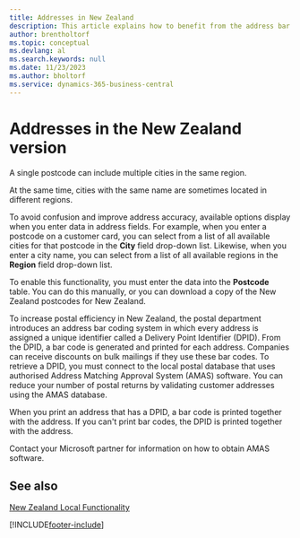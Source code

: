 ```yaml
---
title: Addresses in New Zealand
description: This article explains how to benefit from the address bar coding system in which every address is assigned a unique Delivery Point Identifier (DPID).
author: brentholtorf
ms.topic: conceptual
ms.devlang: al
ms.search.keywords: null
ms.date: 11/23/2023
ms.author: bholtorf
ms.service: dynamics-365-business-central
---
```

# Addresses in the New Zealand version

A single postcode can include multiple cities in the same region.  

At the same time, cities with the same name are sometimes located in different regions.  

To avoid confusion and improve address accuracy, available options display when you enter data in address fields. For example, when you enter a postcode on a customer card, you can select from a list of all available cities for that postcode in the **City** field drop-down list. Likewise, when you enter a city name, you can select from a list of all available regions in the **Region** field drop-down list.  

To enable this functionality, you must enter the data into the **Postcode** table. You can do this manually, or you can download a copy of the New Zealand postcodes for New Zealand.  
  
To increase postal efficiency in New Zealand, the postal department introduces an address bar coding system in which every address is assigned a unique identifier called a Delivery Point Identifier (DPID). From the DPID, a bar code is generated and printed for each address. Companies can receive discounts on bulk mailings if they use these bar codes. To retrieve a DPID, you must connect to the local postal database that uses authorised Address Matching Approval System (AMAS) software. You can reduce your number of postal returns by validating customer addresses using the AMAS database.  

When you print an address that has a DPID, a bar code is printed together with the address. If you can't print bar codes, the DPID is printed together with the address.  

Contact your Microsoft partner for information on how to obtain AMAS software.  

## See also  
 [New Zealand Local Functionality](new-zealand-local-functionality.md)


[!INCLUDE[footer-include](../../includes/footer-banner.md)]